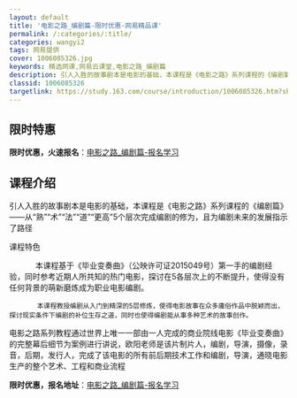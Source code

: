 ```yaml
---
layout: default
title: '电影之路_编剧篇-限时优惠-网易精品课'
permalink: /:categories/:title/
categories: wangyi2
tags: 网易提供
cover: 1006085326.jpg
keywords: 精选网课,网易云课堂,电影之路_编剧篇
description: 引人入胜的故事剧本是电影的基础，本课程是《电影之路》系列课程的《编剧篇》——从“熟”“术”“法”“道”“更高”5个层次完
classid: 1006085326
targetlink: https://study.163.com/course/introduction/1006085326.htm?share=1&shareId=1025206652&utm_campaign=share&utm_medium=iphoneShare&utm_source=&utm_u=1025206652
---
```


## 限时特惠

**限时优惠，火速报名**：[电影之路_编剧篇-报名学习](https://study.163.com/course/introduction/1006085326.htm?share=1&shareId=1025206652&utm_campaign=share&utm_medium=iphoneShare&utm_source=&utm_u=1025206652)

## 课程介绍

引人入胜的故事剧本是电影的基础，本课程是《电影之路》系列课程的《编剧篇》——从“熟”“术”“法”“道”“更高”5个层次完成编剧的修为，且为编剧未来的发展指示了路径

课程特色

            本课程基于《毕业变奏曲》（公映许可证2015049号）第一手的编剧经验，同时参考近期人所共知的热门电影，探讨在5各层次上的不断提升，使得没有任何背景的萌新磨炼成为职业电影编剧。  ​​​​​​​

           本课程教授编剧从入门到精深的5层修炼，使得电影故事在众多庸俗作品中脱颖而出，探讨现实条件下编剧的补位生存之道，同时也使得编剧能从事多种艺术的故事创作。

电影之路系列教程通过世界上唯一一部由一人完成的商业院线电影《毕业变奏曲》的完整幕后细节为案例进行讲说，欧阳老师是该片制片人，编剧，导演，摄像，录音，后期，发行人，完成了该电影的所有前后期技术工作和编剧，导演，通晓电影生产的整个艺术、工程和商业流程

**限时优惠，报名地址**：[电影之路_编剧篇-报名学习](https://study.163.com/course/introduction/1006085326.htm?share=1&shareId=1025206652&utm_campaign=share&utm_medium=iphoneShare&utm_source=&utm_u=1025206652)

